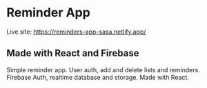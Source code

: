 # Reminder App

Live site:
https://reminders-app-sasa.netlify.app/

## Made with React and Firebase

Simple reminder app. User auth, add and delete lists and reminders. Firebase Auth, realtime database and storage. Made with React.
